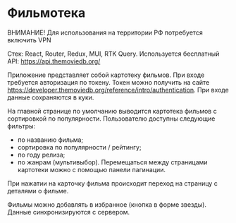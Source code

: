 # Фильмотека

ВНИМАНИЕ! Для использования на территории РФ потребуется включить VPN

Стек: React, Router, Redux, MUI, RTK Query.
Используется бесплатный API: https://api.themoviedb.org/

Приложение представляет собой картотеку фильмов.
При входе требуется авторизация по токену.
Токен можно получить на сайте https://developer.themoviedb.org/reference/intro/authentication.
При входе данные сохраняются в куки.

На главной странице по умолчанию выводится картотека фильмов с сортировкой по популярности.
Пользователю доступны следующие фильтры:

-   по названию фильма;
-   сортировка по популярности / рейтингу;
-   по году релиза;
-   по жанрам (мультивыбор).
    Перемещаться между страницами картотеки можно с помощью панели пагинации.

При нажатии на карточку фильма происходит переход на страницу с деталями о фильме.

Фильмы можно добавлять в избранное (кнопка в форме звезды). Данные синхронизируются с сервером.
